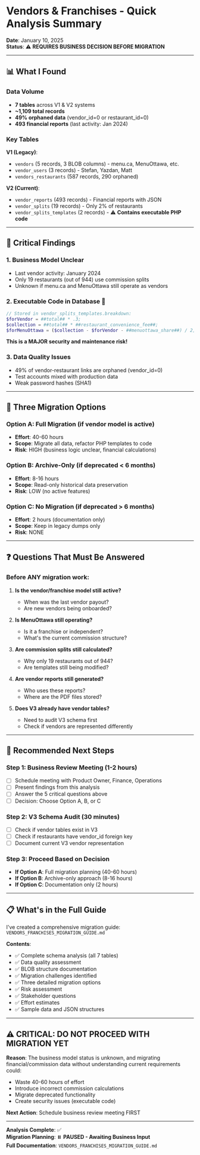 # Vendors & Franchises - Quick Analysis Summary

**Date**: January 10, 2025  
**Status**: ⚠️ **REQUIRES BUSINESS DECISION BEFORE MIGRATION**

---

## 📊 What I Found

### Data Volume
- **7 tables** across V1 & V2 systems
- **~1,109 total records**
- **49% orphaned data** (vendor_id=0 or restaurant_id=0)
- **493 financial reports** (last activity: Jan 2024)

### Key Tables

**V1 (Legacy)**:
- `vendors` (5 records, 3 BLOB columns) - menu.ca, MenuOttawa, etc.
- `vendor_users` (3 records) - Stefan, Yazdan, Matt
- `vendors_restaurants` (587 records, 290 orphaned)

**V2 (Current)**:
- `vendor_reports` (493 records) - Financial reports with JSON
- `vendor_splits` (19 records) - Only 2% of restaurants
- `vendor_splits_templates` (2 records) - ⚠️ **Contains executable PHP code**

---

## 🔴 Critical Findings

### 1. **Business Model Unclear**
- Last vendor activity: January 2024
- Only 19 restaurants (out of 944) use commission splits
- Unknown if menu.ca and MenuOttawa still operate as vendors

### 2. **Executable Code in Database** 🚨
```php
// Stored in vendor_splits_templates.breakdown:
$forVendor = ##total## * .3;
$collection = ##total## * ##restaurant_convenience_fee##;
$forMenuOttawa = ($collection - $forVendor - ##menuottawa_share##) / 2;
```
**This is a MAJOR security and maintenance risk!**

### 3. **Data Quality Issues**
- 49% of vendor-restaurant links are orphaned (vendor_id=0)
- Test accounts mixed with production data
- Weak password hashes (SHA1)

---

## 🎯 Three Migration Options

### Option A: Full Migration (if vendor model is active)
- **Effort**: 40-60 hours
- **Scope**: Migrate all data, refactor PHP templates to code
- **Risk**: HIGH (business logic unclear, financial calculations)

### Option B: Archive-Only (if deprecated < 6 months)
- **Effort**: 8-16 hours
- **Scope**: Read-only historical data preservation
- **Risk**: LOW (no active features)

### Option C: No Migration (if deprecated > 6 months)
- **Effort**: 2 hours (documentation only)
- **Scope**: Keep in legacy dumps only
- **Risk**: NONE

---

## ❓ Questions That Must Be Answered

### Before ANY migration work:

1. **Is the vendor/franchise model still active?**
   - When was the last vendor payout?
   - Are new vendors being onboarded?

2. **Is MenuOttawa still operating?**
   - Is it a franchise or independent?
   - What's the current commission structure?

3. **Are commission splits still calculated?**
   - Why only 19 restaurants out of 944?
   - Are templates still being modified?

4. **Are vendor reports still generated?**
   - Who uses these reports?
   - Where are the PDF files stored?

5. **Does V3 already have vendor tables?**
   - Need to audit V3 schema first
   - Check if vendors are represented differently

---

## 🚦 Recommended Next Steps

### Step 1: Business Review Meeting (1-2 hours)
- [ ] Schedule meeting with Product Owner, Finance, Operations
- [ ] Present findings from this analysis
- [ ] Answer the 5 critical questions above
- [ ] Decision: Choose Option A, B, or C

### Step 2: V3 Schema Audit (30 minutes)
- [ ] Check if vendor tables exist in V3
- [ ] Check if restaurants have vendor_id foreign key
- [ ] Document current V3 vendor representation

### Step 3: Proceed Based on Decision
- **If Option A**: Full migration planning (40-60 hours)
- **If Option B**: Archive-only approach (8-16 hours)
- **If Option C**: Documentation only (2 hours)

---

## 📋 What's in the Full Guide

I've created a comprehensive migration guide: `VENDORS_FRANCHISES_MIGRATION_GUIDE.md`

**Contents**:
- ✅ Complete schema analysis (all 7 tables)
- ✅ Data quality assessment
- ✅ BLOB structure documentation
- ✅ Migration challenges identified
- ✅ Three detailed migration options
- ✅ Risk assessment
- ✅ Stakeholder questions
- ✅ Effort estimates
- ✅ Sample data and JSON structures

---

## ⚠️ **CRITICAL: DO NOT PROCEED WITH MIGRATION YET**

**Reason**: The business model status is unknown, and migrating financial/commission data without understanding current requirements could:
- Waste 40-60 hours of effort
- Introduce incorrect commission calculations
- Migrate deprecated functionality
- Create security issues (executable code)

**Next Action**: Schedule business review meeting FIRST

---

**Analysis Complete**: ✅  
**Migration Planning**: ⏸️ **PAUSED - Awaiting Business Input**  
**Full Documentation**: `VENDORS_FRANCHISES_MIGRATION_GUIDE.md`

